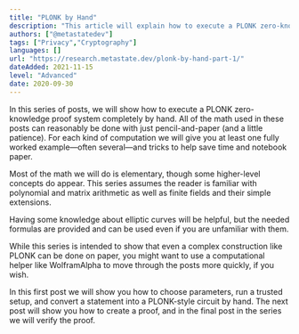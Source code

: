 ```yaml
---
title: "PLONK by Hand"
description: "This article will explain how to execute a PLONK zero-knowledge proof system completely by hand."
authors: ["@metastatedev"]
tags: ["Privacy","Cryptography"]
languages: []
url: "https://research.metastate.dev/plonk-by-hand-part-1/"
dateAdded: 2021-11-15
level: "Advanced"
date: 2020-09-30
---
```


In this series of posts, we will show how to execute a PLONK zero-knowledge proof system completely by hand. All of the math used in these posts can reasonably be done with just pencil-and-paper (and a little patience). For each kind of computation we will give you at least one fully worked example—often several—and tricks to help save time and notebook paper.

Most of the math we will do is elementary, though some higher-level concepts do appear. This series assumes the reader is familiar with polynomial and matrix arithmetic as well as finite fields and their simple extensions.

Having some knowledge about elliptic curves will be helpful, but the needed formulas are provided and can be used even if you are unfamiliar with them.

While this series is intended to show that even a complex construction like PLONK can be done on paper, you might want to use a computational helper like WolframAlpha to move through the posts more quickly, if you wish.

In this first post we will show you how to choose parameters, run a trusted setup, and convert a statement into a PLONK-style circuit by hand. The next post will show you how to create a proof, and in the final post in the series we will verify the proof.